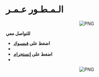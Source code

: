 </p> 
<h1>الـمـطـور عـمـر</h1>

<p align="center">
    <img align="center" alt="PNG" src="https://i.imgur.com/HV8d7Va.jpeg" />



**للتواصل معي**


-  **اضغط على [فيسبوك](https://www.facebook.com/100078235290006?mibextid=ZbWKwL)**
-  
-  **اضغط على [إنستجرام](https://www.instagram.com/arrogant3j?igsh=eG0wY3VqOWVjMjYy)**
-  

<p align="center">
    <img align="center" alt="PNG" src="https://i.imgur.com/Fzwfdee.jpeg" />
</p> 
